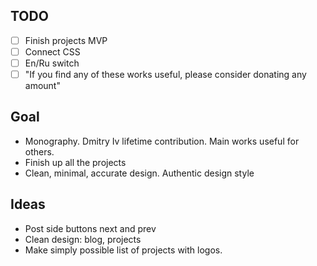 ## TODO

* [ ] Finish projects MVP
* [ ] Connect CSS
* [ ] En/Ru switch
* [ ] "If you find any of these works useful, please consider donating any amount"

## Goal

* Monography. Dmitry Iv lifetime contribution. Main works useful for others.
* Finish up all the projects
* Clean, minimal, accurate design. Authentic design style

## Ideas

* Post side buttons next and prev
* Clean design: blog, projects
* Make simply possible list of projects with logos.
